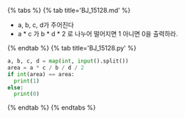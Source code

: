 {% tabs %}
{% tab title='BJ_15128.md' %}

* a, b, c, d가 주어진다
* a * c 가 b * d * 2 로 나누어 떨어지면 1 아니면 0을 출력하라.

{% endtab %}
{% tab title='BJ_15128.py' %}

```py
a, b, c, d = map(int, input().split())
area = a * c / b / d / 2
if int(area) == area:
  print(1)
else:
  print(0)
```

{% endtab %}
{% endtabs %}
